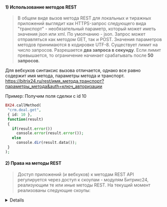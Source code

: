 
#### 1) Использование методов REST
> В общем виде вызов метода REST для локальных и тиражных приложений выглядит как HTTPS-запрос следующего вида
> "транспорт" - необязательный параметр, который может иметь значения json или xml. По умолчанию - json. Запрос может отправляться как методом GET, так и POST. Значения параметров методов принимаются в кодировке UTF-8.
> Существует лимит на число запросов. Разрешается **два запроса в секунду**. Если лимит превышается, то ограничение начинает срабатывать после **50 запросов**.

Для вебхуков синтаксис вызова отличается, однако все равно содержит имя метода, параметры метода и транспорт.
 https://bitrix24.ru/rest/имя_метода.транспорт?параметры_метода&auth=ключ_авторизации
 
 Пример: Получим поля сделки с id 10
 
 ```php
 BX24.callMethod(
  "crm.deal.get",
  { id: 10 },
  function(result)
  {
    if(result.error())
      console.error(result.error());
    else
      console.dir(result.data());
  }
);
```


#### 2) Права на методы REST
> Доступ приложений (и вебхуков) к методам REST API регулируется через доступ к скоупам - модулям Битрикс24, реализующим те или иные методы REST. На текущий момент реализованы следующие скоупы:

<details>
 
| | | 
|---|---|
|bizproc | Бизнес-процессы|
|calendar |    Календарь|
|call |    Телефония (совершение звонков). В скоуп входят методы: voximplant .infocall.startwithsound voximplant.infocall.startwithtext|
|catalog | Торговый каталог|
|contact_center |  Контакт-центр|
|crm | CRM|
|department |  Структура компании|
|disk |    Диск|
|documentgenerator |   Генератор документов|
|entity |  Хранилище данных|
|faceid |  Распознавание лиц|
|im |  Чат и уведомления|
|imbot |   Создание и управление Чат-ботами|
|imopenlines | Открытые линии|
|intranet |    Интранет|
|landing | Сайты|
|lists |   Списки|
|log | Живая лента|
|mailservice | Почтовые сервисы|
|messageservice |  Служба сообщений|
|mobile |  Мобильное приложение|
|pay_system |  Платёжные системы|
|placement |   Встраивание приложений|
|pull |    Pull&Push|
|rpa | Роботизация бизнеса|
|sale |    Интернет-магазин|
|sonet_group | Рабочие группы|
|task |    Задачи|
|telephony |   Телефония|
|timeman | Учет рабочего времени|
|user |    Пользователи|
|userconsent | Работа с соглашениями|
 
</details>
